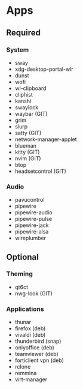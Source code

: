 # Apps

## Required

### System

- sway
- xdg-desktop-portal-wlr
- dunst
- wofi
- wl-clipboard
- cliphist
- kanshi
- swaylock
- waybar (GIT)
- grim
- slurp
- satty (GIT)
- network-manager-applet
- blueman
- kitty (GIT)
- nvim (GIT)
- btop
- headsetcontrol (GIT)

### Audio

- pavucontrol
- pipewire
- pipewire-audio
- pipewire-pulse
- pipewire-jack
- pipewire-alsa
- wireplumber

## Optional

### Theming

- qt6ct
- nwg-look (GIT)

### Applications

- thunar
- firefox (deb)
- vivaldi (deb)
- thunderbird (snap)
- onlyoffice (deb)
- teamviewer (deb)
- forticlient vpn (deb)
- rclone
- remmina
- virt-manager
